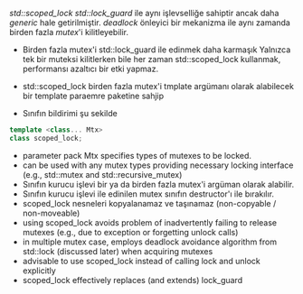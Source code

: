 _std::scoped_lock_ _std::lock_guard_ ile aynı işlevselliğe sahiptir ancak daha _generic_ hale getirilmiştir. 
_deadlock_ önleyici bir mekanizma ile aynı zamanda birden fazla _mutex_'i kilitleyebilir.
- Birden fazla mutex'i std::lock_guard ile edinmek daha karmaşık
Yalnızca tek bir muteksi kilitlerken bile her zaman std::scoped_lock kullanmak, performansı azaltıcı bir etki yapmaz.

+ std::scoped_lock birden fazla mutex'i tmplate argümanı olarak alabilecek bir template paraemre paketine sahjip

+ Sınıfın bildirimi şu sekilde
```cpp
template <class... Mtx> 
class scoped_lock;
```
+ parameter pack Mtx specifies types of mutexes to be locked.
+ can be used with any mutex types providing necessary locking interface (e.g., std::mutex and std::recursive_mutex)
+ Sınıfın kurucu işlevi bir ya da birden fazla mutex'i argüman olarak alabilir.
+ Sınıfın kurucu işlevi ile edinilen mutex sınıfın destructor'ı ile bırakılır.
+ scoped_lock nesneleri kopyalanamaz ve taşınamaz (non-copyable / non-moveable)
+ using scoped_lock avoids problem of inadvertently failing to release mutexes (e.g., due to exception or forgetting unlock calls)
+ in multiple mutex case, employs deadlock avoidance algorithm from std::lock (discussed later) when acquiring mutexes
+ advisable to use scoped_lock instead of calling lock and unlock explicitly
+ scoped_lock effectively replaces (and extends) lock_guard
